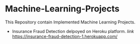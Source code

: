 # Machine-Learning-Projects
This Repository contain Implemented Machine Learning Projects.

* Insurance Fraud Detection delpoyed on Heroku platform.
*link* https://insurance-fraud-detection-1.herokuapp.com/
